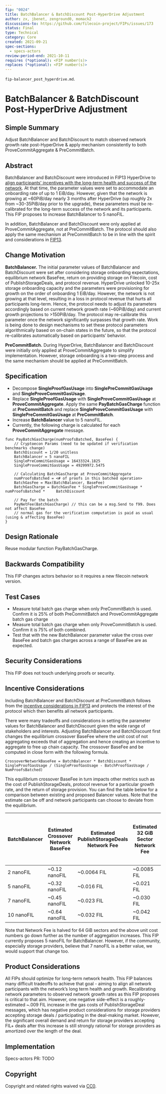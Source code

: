 ```yaml
---
fip: "0024"
title: BatchBalancer & BatchDiscount Post-HyperDrive Adjustment
author: zx, jbenet, zenground0, momack2
discussions-to: https://github.com/filecoin-project/FIPs/issues/173
status: Final
type: Technical
category: Core
created: 2021-09-21
spec-sections: 
  - specs-actors
review-period-end: 2021-10-11
requires (*optional): <FIP number(s)>
replaces (*optional): <FIP number(s)>
---
```


 `fip-balancer_post_hyperdrive.md`.

# BatchBalancer & BatchDiscount Post-HyperDrive Adjustment

## Simple Summary
Adjust BatchBalancer and BatchDiscount to match observed network growth rate post-HyperDrive & apply mechanism consistently to both ProveCommitAggregate & PreCommitBatch.

## Abstract
BatchBalancer and BatchDiscount were introduced in FIP13 HyperDrive to [align participants' incentives with the long-term health and success of the network](https://github.com/filecoin-project/FIPs/blob/master/FIPS/fip-0013.md#incentive-considerations). At that time, the parameter values were set to accommodate an onboarding rate of up to 1 EiB/day. However, given that the network is growing at ~60PiB/day nearly 3 months after HyperDrive (up roughly 2x from ~30-35PiB/day prior to the upgrade), these parameters must be re-calibrated for the long-term success of the network and its participants. This FIP proposes to increase BatchBalancer to 5 nanoFIL. 

In addition, BatchBalancer and BatchDiscount were only applied at ProveCommitAggregate, not at PreCommitBatch. The protocol should also apply the same mechanism at PreCommitBatch to be in line with the spirit and considerations in [FIP13](https://github.com/filecoin-project/FIPs/blob/master/FIPS/fip-0013.md).

## Change Motivation

**BatchBalancer.** The initial parameter values of BatchBalancer and BatchDiscount were set after considering storage onboarding expectations, equilibrium network BaseFee, return on providing storage on Filecoin, cost of PublishStorageDeals, and protocol revenue. HyperDrive unlocked 10-25x storage onboarding capacity and the parameters were provisioning for growth on the order of onboarding 1 EiB/day. However, the network is not growing at that level, resulting in a loss in protocol revenue that hurts all participants long-term. Hence, the protocol needs to adjust its parameters accordingly based on current network growth rate (~60PiB/day) and current growth projections to >150PiB/day. The protocol may re-calibrate this parameter once the network significantly surpasses that growth rate. Work is being done to design mechanisms to set these protocol parameters algorithmically based on on-chain states in the future, so that the protocol re-calibrates automatically based on participants’ behavior.

**PreCommitBatch.** During HyperDrive, BatchBalancer and BatchDiscount were initially only applied at ProveCommitAggregate to simplify implementation. However, storage onboarding is a two-step process and the same mechanism should be applied at PreCommitBatch.

## Specification
- Decompose **SingleProofGasUsage** into **SinglePreCommitGasUsage** and **SingleProveCommitGasUsage**.
- Replace **SingleProofGasUsage** with **SingleProveCommitGasUsage** at **ProveCommitAggregate**. Apply the same **PayBatchGasCharge** function at **PreCommitBatch** and replace **SingleProveCommitGasUsage** with **SinglePreCommitGasUsage** at **PreCommitBatch**. 
- Increase **BatchBalancer** value to 5 nanoFIL.
- Currently, the following charge is calculated for each **ProveCommitAggregate** message.

```
func PayBatchGasCharge(numProofsBatched, BaseFee) {
    // Cryptoecon Params (need to be updated if verification benchmarks change)
    BatchDiscount = 1/20 unitless
    BatchBalancer = 5 nanoFIL
    SinglePreCommitGasUsage = 16433324.1825
    SingleProveCommitGasUsage = 49299972.5475

    // Calculating BatchGasCharge at ProveCommitAggregate
    numProofsBatched = <# of proofs in this batched operation>
    BatchGasFee = Max(BatchBalancer, BaseFee)
    BatchGasCharge = BatchGasFee * SingleProveCommitGasUsage *  numProofsBatched *     BatchDiscount

    // Pay for the batch
    PayNetFee(BatchGasCharge) // this can be a msg.Send to f99. Does not affect BaseFee
    // normal gas for the verification computation is paid as usual (using & affecting BaseFee)
}
```

## Design Rationale
Reuse modular function PayBatchGasCharge.

## Backwards Compatibility
This FIP changes actors behavior so it requires a new filecoin network version.

## Test Cases

- Measure total batch gas charge when only PreCommitBatch is used. Confirm it is 25% of both PreCommitBatch and ProveCommitAggregate batch gas charge
- Measure total batch gas charge when only ProveCommitBatch is used. Confirm it is 75% of both combined.
- Test that with the new BatchBalancer parameter value the cross over BaseFee and batch gas charges across a range of BaseFee are as expected.

## Security Considerations
This FIP does not touch underlying proofs or security.

## Incentive Considerations

Including BatchBalancer and BatchDiscount at PreCommitBatch follows from the [incentive considerations in FIP13](https://github.com/filecoin-project/FIPs/blob/master/_fips/fip-0013.md#incentive-considerations) and protects the interest of the protocol which then benefits all network participants.

There were many tradeoffs and considerations in setting the parameter values for BatchBalancer and BatchDiscount given the wide range of stakeholders and interests. Adjusting BatchBalancer and BatchDiscount first changes the equilibrium crossover BaseFee where the unit cost of not aggregating exceeds that of aggregation and hence creating an incentive to aggregate to free up chain capacity. The crossover BaseFee and be computed in close form with the following formula.

```
CrossoverNetworkBaseFee = BatchBalancer * BatchDiscount * SingleProofGasUsage / (SingleProofGasUsage - BatchProofGasUsage / NumProofsBatched)
```

This equilibrium crossover BaseFee in turn impacts other metrics such as the cost of PublishStorageDeals, protocol revenue for a particular growth rate, and the return of storage provision. You can find the table below for a comparison between existing and proposed Balancer values. Note that the estimate can be off and network participants can choose to deviate from the equilibrium.

| BatchBalancer | Estimated Crossover Network BaseFee | Estimated PublishStorageDeals Network Fee | Estimated 32 GiB Sector Network Fee | Estimated 32 GiB Sector Annual Return | Estimated Daily Protocol Revenue at Current Growth Rate |
| ----------- | ----------- | ----------- | ----------- | ----------- | ----------- |
| 2 nanoFIL   | ~0.12 nanoFIL       | ~0.0064 FIL       | ~0.0085 FIL       | ~0.165 FIL       | ~13k FIL       |
| 5 nanoFIL   | ~0.32 nanoFIL        | ~0.016 FIL       | ~0.021 FIL       | ~0.165 FIL         | ~34k FIL       |
| 7 nanoFIL   | ~0.45 nanoFIL        | ~0.023 FIL       | ~0.030 FIL       | ~0.165 FIL       | ~47k FIL       |
| 10 nanoFIL   | ~0.64 nanoFIL        | ~0.032 FIL       | ~0.042 FIL       | ~0.165 FIL       | ~68k FIL       |

Note that Network Fee is halved for 64 GiB sectors and the above unit cost numbers go down further as the number of aggregation increases. This FIP currently proposes 5 nanoFIL for BatchBalancer. However, if the community, especially storage providers, believe that 7 nanoFIL is a better value, we would support that change too.

## Product Considerations
All FIPs should optimize for long-term network health. This FIP balances many difficult tradeoffs to achieve that goal - aiming to align all network participants with the network’s long term health and growth. Recalibrating network parameters to observed network growth rates as this FIP proposes is critical to that aim. However, one negative side-effect is a roughly-estimated ~.009 FIL increase in the gas costs of PublishStorageDeal messages, which has negative product considerations for storage providers accepting storage deals / participating in the deal-making market. However, the significant overall demand and return for storage providers accepting FIL+ deals after this increase is still strongly rational for storage providers as amortized over the length of the deal.

## Implementation
Specs-actors PR: TODO

## Copyright
Copyright and related rights waived via [CC0](https://creativecommons.org/publicdomain/zero/1.0/).

